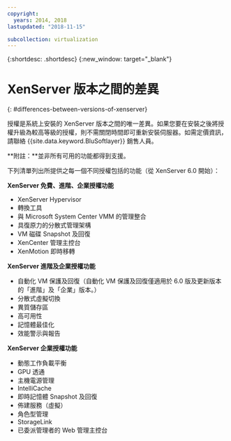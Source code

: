 ```yaml
---
copyright:
  years: 2014, 2018
lastupdated: "2018-11-15"

subcollection: virtualization
---
```

{:shortdesc: .shortdesc}
{:new_window: target="_blank"}

# XenServer 版本之間的差異
{: #differences-between-versions-of-xenserver}

授權是系統上安裝的 XenServer 版本之間的唯一差異。如果您要在安裝之後將授權升級為較高等級的授權，則不需關閉時間即可重新安裝伺服器。如需定價資訊，請聯絡 {{site.data.keyword.BluSoftlayer}} 銷售人員。

**附註：**並非所有可用的功能都得到支援。

下列清單列出所提供之每一個不同授權包括的功能（從 XenServer 6.0 開始）：

**XenServer 免費、進階、企業授權功能**

- XenServer Hypervisor
- 轉換工具       
- 與 Microsoft System Center VMM 的管理整合       
- 具復原力的分散式管理架構       
- VM 磁碟 Snapshot 及回復       
- XenCenter 管理主控台       
- XenMotion 即時移轉   

**XenServer 進階及企業授權功能**

- 自動化 VM 保護及回復（自動化 VM 保護及回復僅適用於 6.0 版及更新版本的「進階」及「企業」版本。）
- 分散式虛擬切換
- 異質儲存區
- 高可用性
- 記憶體最佳化
- 效能警示與報告  

**XenServer 企業授權功能**

- 動態工作負載平衡       
- GPU 透通       
- 主機電源管理       
- IntelliCache         
- 即時記憶體 Snapshot 及回復       
- 佈建服務（虛擬）       
- 角色型管理
- StorageLink
- 已委派管理者的 Web 管理主控台
